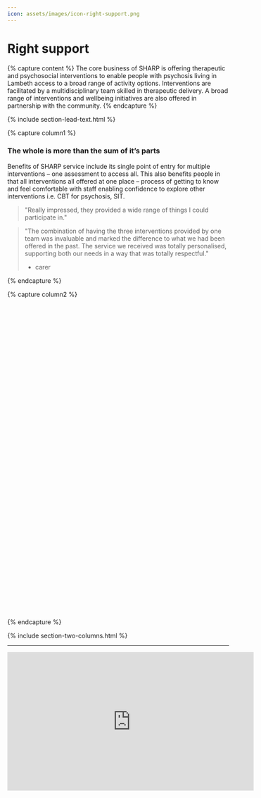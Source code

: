 ```yaml
---
icon: assets/images/icon-right-support.png
---
```


# Right support

{% capture content %}
The core business of SHARP is offering therapeutic and psychosocial interventions to enable people 
with psychosis living in Lambeth access to a broad range of activity options. 
Interventions are facilitated by a multidisciplinary team skilled in therapeutic delivery. 
A broad range of interventions and wellbeing initiatives are also offered in partnership with the community.
{% endcapture %}

{% include section-lead-text.html %}


{% capture column1 %}

### The whole is more than the sum of it’s parts

Benefits of SHARP service include its single point of entry for multiple interventions – one assessment 
to access all. This also benefits people in that all interventions all offered at one place – process 
of getting to know and feel comfortable with staff enabling confidence to explore other interventions i.e. 
CBT for psychosis, SIT.

> "Really impressed, they provided a wide range of things I could participate in."

> "The combination of having the three interventions provided by one team was invaluable 
> and marked the difference to what we had been offered in the past. The service we received 
> was totally personalised, supporting both our needs in a way that was totally respectful." 
> - carer

{% endcapture %}	



{% capture column2 %}

<div class="svg-wrapper" data-filename="assets/images/sharp-single-entry.svg" style="height: 700px"></div>

{% endcapture %}

{% include section-two-columns.html %}


<hr />

<iframe data-iframe-type="video" width="560" height="315" src="https://www.youtube.com/embed/lnl1YWUdJfM?rel=0&amp;showinfo=0" frameborder="0" allowfullscreen></iframe>

